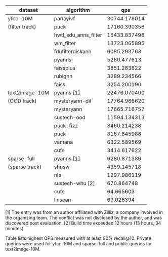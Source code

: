 | dataset         | algorithm             | qps            |
|-----------------|-----------------------|----------------|
| yfcc-10M        | parlayivf             | 30744.178014   |
| (filter track)  | puck                  | 17160.390356   |
|                 | hwtl_sdu_anns_filter  | 15433.837498   |
|                 | wm_filter             | 13723.065895   |
|                 | fdufilterdiskann      | 6085.293763    |
|                 | pyanns                | 5260.477613    |
|                 | faissplus             | 3851.283822    |
|                 | rubignn               | 3289.234566    |
|                 | faiss                 | 3254.200190    |
| text2image-10M  | pyanns [1]            | 22476.070400   |
| (OOD track)     | mysteryann-dif        | 17764.966620   |
|                 | mysteryann            | 17665.716757   |
|                 | sustech-ood           | 11594.134313   |
|                 | puck-fizz             | 8460.214238    |
|                 | puck                  | 8167.845988    |
|                 | vamana                | 6322.589569    |
|                 | cufe                  | 3414.617622    |
| sparse-full     | pyanns [1]            | 6280.871386    |
| (sparse track)  | shnsw                 | 4359.145718    |
|                 | nle                   | 1297.986119    |
|                 | sustech-whu [2]       | 670.864748     |
|                 | cufe                  | 64.665603      |
|                 | linscan               | 63.026394      |

[1] The entry was from an author affiliated with Zilliz, a company involved in the organizing team. The conflict was not disclosed by the author, and was discovered post evaluation.
[2] Build time exceeded 12 hours (13 hours, 34 minutes)

Table lists highest QPS measured with at least 90% recall@10. Private queries were used for yfcc-10M and sparse-full and public queries for text2image-10M.
